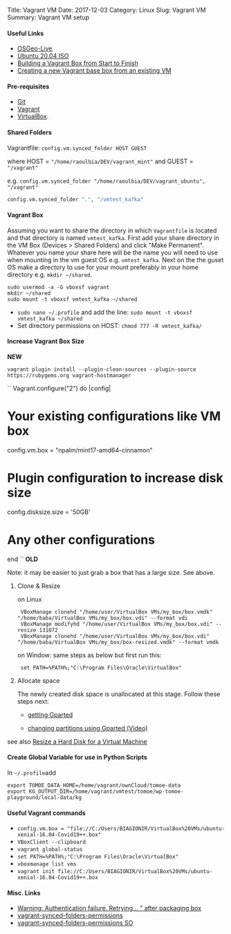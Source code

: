 Title: Vagrant VM
Date: 2017-12-03
Category: Linux
Slug: Vagrant VM
Summary: Vagrant VM setup

#### Useful Links

* [OSGeo-Live](https://www.gis-blog.com/osgeo-live-the-best-open-source-gis-ready-to-use-package/)
* [Ubuntu 20.04 ISO](https://releases.ubuntu.com/20.04/)
* [Building a Vagrant Box from Start to Finish](https://blog.engineyard.com/building-a-vagrant-box)
* [Creating a new Vagrant base box from an existing VM](https://www.abhishek-tiwari.com/creating-a-new-vagrant-base-box-from-an-existing-vm/)


#### Pre-requisites

* [Git](https://www.digitalocean.com/community/tutorials/how-to-install-git-on-ubuntu-16-04)
* [Vagrant](http://docs.vagrantup.com/v2/installation/index.html) 
* [VirtualBox](https://www.virtualbox.org/wiki/Downloads).


#### Shared Folders 

Vagrantfile: `config.vm.synced_folder HOST GUEST`

where HOST = `"/home/raoulbia/DEV/vagrant_mint"` and GUEST = `"/vagrant"`

e.g.   `config.vm.synced_folder "/home/raoulbia/DEV/vagrant_ubuntu", "/vagrant"`

```bash
config.vm.synced_folder ".", "/vmtest_kafka"
```

#### Vagrant Box
  
Assuming you want to share the directory in which `Vagrantfile` is located and that directory is named `vmtest_kafka`. 
First add your share directory in the VM Box (Devices > Shared Folders) and click "Make Permanent".
Whatever you name your share here will be the name you will need to use when mounting in the vm guest OS e.g. `vmtest_kafka`. 
Next on the the guset OS make a directory to use for your mount preferably in your home directory e.g. `mkdir ~/shared`.

```
sudo usermod -a -G vboxsf vagrant
mkdir ~/shared
sudo mount -t vboxsf vmtest_kafka ~/shared
```

* `sudo nano ~/.profile` and add the line: `sudo mount -t vboxsf vmtest_kafka ~/shared`
* Set directory permissions on HOST: `chmod 777 -R vmtest_kafka/`


#### Increase Vagrant Box Size

**NEW**

`vagrant plugin install --plugin-clean-sources --plugin-source https://rubygems.org vagrant-hostmanager`

``
Vagrant.configure("2") do |config|
  # Your existing configurations like VM box
  config.vm.box = "npalm/mint17-amd64-cinnamon"

  # Plugin configuration to increase disk size
  config.disksize.size = '50GB'

  # Any other configurations
end
``
**OLD**

Note: it may be easier to just grab a box that has a large size. See above.

1. Clone & Resize

    on Linux

        VBoxManage clonehd "/home/user/VirtualBox VMs/my_box/box.vmdk" "/home/baba/VirtualBox VMs/my_box/box.vdi" --format vdi
        VBoxManage modifyhd "/home/user/VirtualBox VMs/my_box/box.vdi" --resize 131072
        VBoxManage clonehd "/home/user/VirtualBox VMs/my_box/box.vdi" "/home/baba/VirtualBox VMs/my_box/box-resized.vmdk" --format vmdk

    on Window: same steps as below but first run this:

        set PATH=%PATH%;"C:\Program Files\Oracle\VirtualBox"


2. Allocate space

    The newly created disk space is unallocated at this stage. Follow these steps next:

    * [getting Gparted](http://www.gitshah.com/2013/05/how-to-fix-out-of-space-problem-for.html?m=1)

    * [changing partitions using Gparted (Video)](https://www.youtube.com/watch?v=cDgUwWkvuIY)

see also [Resize a Hard Disk for a Virtual Machine](https://gist.github.com/christopher-hopper/9755310)

#### Create Global Variable for use in Python Scripts

In `~/.profile`add

```
export TOMOE_DATA_HOME=/home/vagrant/ownCloud/tomoe-data
export KG_OUTPUT_DIR=/home/vagrant/vmtest/tomoe/wp-tomoe-playground/local-data/kg
```

   
#### Useful Vagrant commands

* `config.vm.box = "file://C:/Users/BIAGIONIR/VirtualBox%20VMs/ubuntu-xenial-16.04-Covid19++.box"`
* `VBoxClient --clipboard`
* `vagrant global-status`
* `set PATH=%PATH%;"C:\Program Files\Oracle\VirtualBox"`
* `vboxmanage list vms`
* ```vagrant init file://C:/Users/BIAGIONIR/VirtualBox%20VMs/ubuntu-xenial-16.04-Covid19++.box```


#### Misc. Links

* [Warning: Authentication failure. Retrying... " after packaging box](https://github.com/hashicorp/vagrant/issues/5186)
* [vagrant-synced-folders-permissions](https://jeremykendall.net/2013/08/09/vagrant-synced-folders-permissions/)
* [vagrant-synced-folders-permissions SO](https://stackoverflow.com/questions/35807568/vagrant-synced-folder-permissions)

